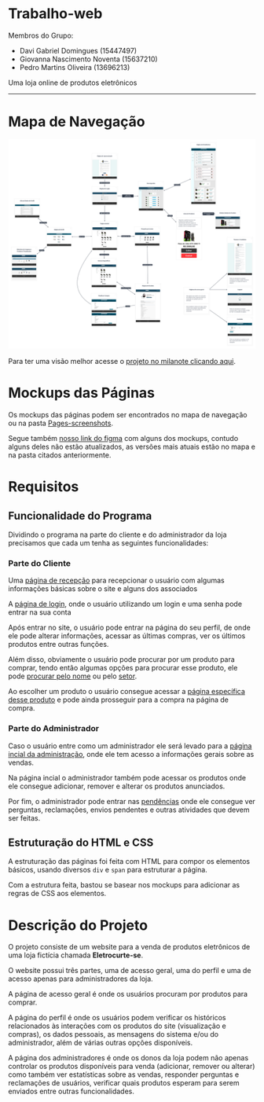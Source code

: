 # Trabalho-web

Membros do Grupo:
- Davi Gabriel Domingues (15447497)
- Giovanna Nascimento Noventa (15637210)
- Pedro Martins Oliveira (13696213)

Uma loja online de produtos eletrônicos

---
# Mapa de Navegação
![mapa de navegação](UX-eletrocurtese.png "Mapa")

Para ter uma visão melhor acesse o [projeto no milanote clicando aqui](https://app.milanote.com/1TWIzG1gYJgXeW?p=rvOTCrnhBY9).

# Mockups das Páginas
Os mockups das páginas podem ser encontrados no mapa de navegação ou na pasta [Pages-screenshots](Pages-screenshots/).

Segue também [nosso link do figma](https://www.figma.com/design/8Pk9ykizcWYiU7RxIeDDsV/Design-Principal?node-id=33-2&t=8IoWAMFarDPiJcpR-1) com alguns dos mockups, contudo alguns deles não estão atualizados, as versões mais atuais estão no mapa e na pasta citados anteriormente.

# Requisitos

## Funcionalidade do Programa
Dividindo o programa na parte do cliente e do administrador da loja precisamos que cada um tenha as seguintes funcionalidades:

### Parte do Cliente
Uma [página de recepção](Page-Initial/página_de_apresentação/index.html) para recepcionar o usuário com algumas informações básicas sobre o site e alguns dos associados

A [página de login](Page-Initial/página_de_login), onde o usuário utilizando um login e uma senha pode entrar na sua conta

Após entrar no site, o usuário pode entrar na página do seu perfil, de onde ele pode alterar informações, acessar as últimas compras, ver os últimos produtos entre outras funções.

Além disso, obviamente o usuário pode procurar por um produto para comprar, tendo então algumas opções para procurar esse produto, ele pode [procurar pelo nome](Page-Products/pagina_de_pesquisa/index.html) ou pelo [setor](Page-Products/pagina_de_setor/index.html).

Ao escolher um produto o usuário consegue acessar a [página específica desse produto](Page-Products/pagina_do_produto/index.html) e pode ainda prosseguir para a compra na página de compra.

### Parte do Administrador
Caso o usuário entre como um administrador ele será levado para a [página incial da administração](Page-Adm/main.html), onde ele tem acesso a informações gerais sobre as vendas.

Na página incial o administrador também pode acessar os produtos onde ele consegue adicionar, remover e alterar os produtos anunciados.

Por fim, o administrador pode entrar nas [pendências](Page-Adm/edit-product.html) onde ele consegue ver perguntas, reclamações, envios pendentes e outras atividades que devem ser feitas.

## Estruturação do HTML e CSS
A estruturação das páginas foi feita com HTML para compor os elementos básicos, usando diversos `div` e `span` para estruturar a página.

Com a estrutura feita, bastou se basear nos mockups para adicionar as regras de CSS aos elementos.

# Descrição do Projeto
O projeto consiste de um website para a venda de produtos eletrônicos de uma loja fictícia chamada **Eletrocurte-se**.

O website possui três partes, uma de acesso geral, uma do perfil e uma de acesso apenas para administradores da loja.

A página de acesso geral é onde os usuários procuram por produtos para comprar.

A página do perfil é onde os usuários podem verificar os históricos relacionados às interações com os produtos do site (visualização e compras), os dados pessoais, as mensagens do sistema e/ou do administrador, além de várias outras opções disponíveis.

A página dos administradores é onde os donos da loja podem não apenas controlar os produtos disponíveis para venda (adicionar, remover ou alterar) como também ver estatísticas sobre as vendas, responder perguntas e reclamações de usuários, verificar quais produtos esperam para serem enviados entre outras funcionalidades.
